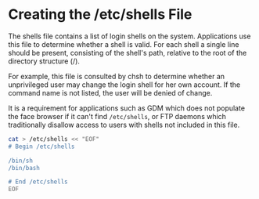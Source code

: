# Creating the /etc/shells File

The shells file contains a list of login shells on the system. Applications use this file to determine whether a shell is valid. For each shell a single line should be present, consisting of the shell's path, relative to the root of the directory structure (/).

For example, this file is consulted by chsh to determine whether an unprivileged user may change the login shell for her own account. If the command name is not listed, the user will be denied of change.

It is a requirement for applications such as GDM which does not populate the face browser if it can't find `/etc/shells`, or FTP daemons which traditionally disallow access to users with shells not included in this file.

```sh
cat > /etc/shells << "EOF"
# Begin /etc/shells

/bin/sh
/bin/bash

# End /etc/shells
EOF
```
